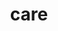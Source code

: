 ---
title: "care"
layout: cache
categories: [package, develop]
meta: {"compilers": ["gcc@13.2.0", "gcc@7.5.0"], "num_specs": 42, "num_specs_by_stack": {"radiuss": 42, "root": 42}, "oss": ["ubuntu18.04", "ubuntu24.04"], "platforms": ["linux"], "stacks": ["radiuss", "root"], "targets": ["x86_64_v3"], "versions": ["0.15.1"]}
spec_details: [{"compiler": "gcc@7.5.0", "hash": "22xqy5kemkfki5zfvuxno3ip6n4bbrxa", "os": "ubuntu18.04", "platform": "linux", "size": "-", "stacks": ["radiuss", "root"], "target": "x86_64_v3", "variants": ["~benchmarks", "build_system=cmake", "build_type=Release", "commit=f198c8b3d5dcfd274107b4263331818e86b50c7a", "~cuda", "~docs", "~examples", "generator=make", "~ipo", "~loop_fuser", "~mpi", "~openmp", "~rocm", "~tests"], "versions": ["0.15.1"]}, {"compiler": "gcc@7.5.0", "hash": "5nbovaq5vocqx3chu43ykuvthw5f4e2r", "os": "ubuntu18.04", "platform": "linux", "size": "-", "stacks": ["radiuss", "root"], "target": "x86_64_v3", "variants": ["~benchmarks", "build_system=cmake", "build_type=Release", "commit=f198c8b3d5dcfd274107b4263331818e86b50c7a", "~cuda", "~docs", "~examples", "generator=make", "~ipo", "~loop_fuser", "~mpi", "~openmp", "~rocm", "~tests"], "versions": ["0.15.1"]}, {"compiler": "gcc@7.5.0", "hash": "5smlp637hz5dennr3jkihscmatkm2jqs", "os": "ubuntu18.04", "platform": "linux", "size": "-", "stacks": ["radiuss", "root"], "target": "x86_64_v3", "variants": ["~benchmarks", "build_system=cmake", "build_type=Release", "commit=f198c8b3d5dcfd274107b4263331818e86b50c7a", "~cuda", "~docs", "~examples", "generator=make", "~ipo", "~loop_fuser", "~mpi", "~openmp", "~rocm", "~tests"], "versions": ["0.15.1"]}, {"compiler": "gcc@13.2.0", "hash": "5zdq4jcsvonsjabi6rm3kfsjchd7dtal", "os": "ubuntu24.04", "platform": "linux", "size": "-", "stacks": ["radiuss", "root"], "target": "x86_64_v3", "variants": ["~benchmarks", "build_system=cmake", "build_type=Release", "commit=f198c8b3d5dcfd274107b4263331818e86b50c7a", "~cuda", "~docs", "~examples", "generator=make", "~ipo", "~loop_fuser", "~mpi", "~openmp", "~rocm", "~tests"], "versions": ["0.15.1"]}, {"compiler": "gcc@13.2.0", "hash": "6mswfo7yzyeflu52e3eospxw6oulxfe5", "os": "ubuntu24.04", "platform": "linux", "size": "-", "stacks": ["radiuss", "root"], "target": "x86_64_v3", "variants": ["~benchmarks", "build_system=cmake", "build_type=Release", "commit=f198c8b3d5dcfd274107b4263331818e86b50c7a", "~cuda", "~docs", "~examples", "generator=make", "~ipo", "~loop_fuser", "~mpi", "~openmp", "~rocm", "~tests"], "versions": ["0.15.1"]}, {"compiler": "gcc@13.2.0", "hash": "6xhzfnqiwbi72meq4bg6t2wd56i4pq4y", "os": "ubuntu24.04", "platform": "linux", "size": "-", "stacks": ["radiuss", "root"], "target": "x86_64_v3", "variants": ["~benchmarks", "build_system=cmake", "build_type=Release", "commit=f198c8b3d5dcfd274107b4263331818e86b50c7a", "~cuda", "~docs", "~examples", "generator=make", "~ipo", "~loop_fuser", "~mpi", "~openmp", "~rocm", "~tests"], "versions": ["0.15.1"]}, {"compiler": "gcc@7.5.0", "hash": "72uh6obyf5boe3y5xsil74n5silhhpct", "os": "ubuntu18.04", "platform": "linux", "size": "-", "stacks": ["radiuss", "root"], "target": "x86_64_v3", "variants": ["~benchmarks", "build_system=cmake", "build_type=Release", "commit=f198c8b3d5dcfd274107b4263331818e86b50c7a", "~cuda", "~docs", "~examples", "generator=make", "~ipo", "~loop_fuser", "~mpi", "~openmp", "~rocm", "~tests"], "versions": ["0.15.1"]}, {"compiler": "gcc@7.5.0", "hash": "7vimjid43td7ce5lugcr4sl6rktoprq2", "os": "ubuntu18.04", "platform": "linux", "size": "-", "stacks": ["radiuss", "root"], "target": "x86_64_v3", "variants": ["~benchmarks", "build_system=cmake", "build_type=Release", "~cuda", "~docs", "~examples", "generator=make", "~ipo", "~loop_fuser", "~mpi", "~openmp", "~rocm", "~tests"], "versions": ["0.15.1"]}, {"compiler": "gcc@7.5.0", "hash": "bet4qhqi664mlik37qdxzrmpq2rv7r6h", "os": "ubuntu18.04", "platform": "linux", "size": "-", "stacks": ["radiuss", "root"], "target": "x86_64_v3", "variants": ["~benchmarks", "build_system=cmake", "build_type=Release", "~cuda", "~docs", "~examples", "generator=make", "~ipo", "~loop_fuser", "~mpi", "~openmp", "~rocm", "~tests"], "versions": ["0.15.1"]}, {"compiler": "gcc@7.5.0", "hash": "blvz3x5zovjecd556kmdubotbu4jkima", "os": "ubuntu18.04", "platform": "linux", "size": "-", "stacks": ["radiuss", "root"], "target": "x86_64_v3", "variants": ["~benchmarks", "build_system=cmake", "build_type=Release", "commit=f198c8b3d5dcfd274107b4263331818e86b50c7a", "~cuda", "~docs", "~examples", "generator=make", "~ipo", "~loop_fuser", "~mpi", "~openmp", "~rocm", "~tests"], "versions": ["0.15.1"]}, {"compiler": "gcc@7.5.0", "hash": "bsdwbubdhxf3cxra6eulnqunc46paxni", "os": "ubuntu18.04", "platform": "linux", "size": "-", "stacks": ["radiuss", "root"], "target": "x86_64_v3", "variants": ["~benchmarks", "build_system=cmake", "build_type=Release", "~cuda", "~docs", "~examples", "generator=make", "~ipo", "~loop_fuser", "~mpi", "~openmp", "~rocm", "~tests"], "versions": ["0.15.1"]}, {"compiler": "gcc@7.5.0", "hash": "bwaxgloa7moixwfllr6b4ded3oblqy7q", "os": "ubuntu18.04", "platform": "linux", "size": "-", "stacks": ["radiuss", "root"], "target": "x86_64_v3", "variants": ["~benchmarks", "build_system=cmake", "build_type=Release", "~cuda", "~docs", "~examples", "generator=make", "~ipo", "~loop_fuser", "~mpi", "~openmp", "~rocm", "~tests"], "versions": ["0.15.1"]}, {"compiler": "gcc@7.5.0", "hash": "c6lsgj4g2uvrhxhprnsejnyopmx6bp3k", "os": "ubuntu18.04", "platform": "linux", "size": "-", "stacks": ["radiuss", "root"], "target": "x86_64_v3", "variants": ["~benchmarks", "build_system=cmake", "build_type=Release", "commit=f198c8b3d5dcfd274107b4263331818e86b50c7a", "~cuda", "~docs", "~examples", "generator=make", "~ipo", "~loop_fuser", "~mpi", "~openmp", "~rocm", "~tests"], "versions": ["0.15.1"]}, {"compiler": "gcc@7.5.0", "hash": "cem2dmjlrqopswoazk2vd6ovbblur6ek", "os": "ubuntu18.04", "platform": "linux", "size": "-", "stacks": ["radiuss", "root"], "target": "x86_64_v3", "variants": ["~benchmarks", "build_system=cmake", "build_type=Release", "commit=f198c8b3d5dcfd274107b4263331818e86b50c7a", "~cuda", "~docs", "~examples", "generator=make", "~ipo", "~loop_fuser", "~mpi", "~openmp", "~rocm", "~tests"], "versions": ["0.15.1"]}, {"compiler": "gcc@13.2.0", "hash": "ck7guuptgjrwnjnjqxzmfeivqoz32y4n", "os": "ubuntu24.04", "platform": "linux", "size": "-", "stacks": ["radiuss", "root"], "target": "x86_64_v3", "variants": ["~benchmarks", "build_system=cmake", "build_type=Release", "commit=f198c8b3d5dcfd274107b4263331818e86b50c7a", "~cuda", "~docs", "~examples", "generator=make", "~ipo", "~loop_fuser", "~mpi", "~openmp", "~rocm", "~tests"], "versions": ["0.15.1"]}, {"compiler": "gcc@13.2.0", "hash": "cnqmlbvqbuibmjzv3gvkvdi3tkftnqm6", "os": "ubuntu24.04", "platform": "linux", "size": "-", "stacks": ["radiuss", "root"], "target": "x86_64_v3", "variants": ["~benchmarks", "build_system=cmake", "build_type=Release", "commit=f198c8b3d5dcfd274107b4263331818e86b50c7a", "~cuda", "~docs", "~examples", "generator=make", "~ipo", "~loop_fuser", "~mpi", "~openmp", "~rocm", "~tests"], "versions": ["0.15.1"]}, {"compiler": "gcc@13.2.0", "hash": "d5zvvmbgxsukad4boai5ker4rmijxun6", "os": "ubuntu24.04", "platform": "linux", "size": "-", "stacks": ["radiuss", "root"], "target": "x86_64_v3", "variants": ["~benchmarks", "build_system=cmake", "build_type=Release", "commit=f198c8b3d5dcfd274107b4263331818e86b50c7a", "~cuda", "~docs", "~examples", "generator=make", "~ipo", "~loop_fuser", "~mpi", "~openmp", "~rocm", "~tests"], "versions": ["0.15.1"]}, {"compiler": "gcc@7.5.0", "hash": "dagotnsnwgys3rngipm4khnxi65hehx5", "os": "ubuntu18.04", "platform": "linux", "size": "-", "stacks": ["radiuss", "root"], "target": "x86_64_v3", "variants": ["~benchmarks", "build_system=cmake", "build_type=Release", "~cuda", "~docs", "~examples", "generator=make", "~ipo", "~loop_fuser", "~mpi", "~openmp", "~rocm", "~tests"], "versions": ["0.15.1"]}, {"compiler": "gcc@7.5.0", "hash": "dgbld7xjity3t5abrcrsgwcymrasj4vr", "os": "ubuntu18.04", "platform": "linux", "size": "-", "stacks": ["radiuss", "root"], "target": "x86_64_v3", "variants": ["~benchmarks", "build_system=cmake", "build_type=Release", "commit=f198c8b3d5dcfd274107b4263331818e86b50c7a", "~cuda", "~docs", "~examples", "generator=make", "~ipo", "~loop_fuser", "~mpi", "~openmp", "~rocm", "~tests"], "versions": ["0.15.1"]}, {"compiler": "gcc@13.2.0", "hash": "dw4mswzigzcw4l4h3mvaiziw2ewbrwli", "os": "ubuntu24.04", "platform": "linux", "size": "-", "stacks": ["radiuss", "root"], "target": "x86_64_v3", "variants": ["~benchmarks", "build_system=cmake", "build_type=Release", "commit=f198c8b3d5dcfd274107b4263331818e86b50c7a", "~cuda", "~docs", "~examples", "generator=make", "~ipo", "~loop_fuser", "~mpi", "~openmp", "~rocm", "~tests"], "versions": ["0.15.1"]}, {"compiler": "gcc@7.5.0", "hash": "fr5xmuhumxliloi73uovjcil4a2hgsub", "os": "ubuntu18.04", "platform": "linux", "size": "-", "stacks": ["radiuss", "root"], "target": "x86_64_v3", "variants": ["~benchmarks", "build_system=cmake", "build_type=Release", "commit=f198c8b3d5dcfd274107b4263331818e86b50c7a", "~cuda", "~docs", "~examples", "generator=make", "~ipo", "~loop_fuser", "~mpi", "~openmp", "~rocm", "~tests"], "versions": ["0.15.1"]}, {"compiler": "gcc@7.5.0", "hash": "g3zixyktzj5bapdcqzojocmixfx7uhnl", "os": "ubuntu18.04", "platform": "linux", "size": "-", "stacks": ["radiuss", "root"], "target": "x86_64_v3", "variants": ["~benchmarks", "build_system=cmake", "build_type=Release", "commit=f198c8b3d5dcfd274107b4263331818e86b50c7a", "~cuda", "~docs", "~examples", "generator=make", "~ipo", "~loop_fuser", "~mpi", "~openmp", "~rocm", "~tests"], "versions": ["0.15.1"]}, {"compiler": "gcc@13.2.0", "hash": "hcrday6nykzui2zcus2unsvqgxkutvcc", "os": "ubuntu24.04", "platform": "linux", "size": "-", "stacks": ["radiuss", "root"], "target": "x86_64_v3", "variants": ["~benchmarks", "build_system=cmake", "build_type=Release", "commit=f198c8b3d5dcfd274107b4263331818e86b50c7a", "~cuda", "~docs", "~examples", "generator=make", "~ipo", "~loop_fuser", "~mpi", "~openmp", "~rocm", "~tests"], "versions": ["0.15.1"]}, {"compiler": "gcc@7.5.0", "hash": "ji3gslwcoa4vm2ijbo6msvrljlyxigus", "os": "ubuntu18.04", "platform": "linux", "size": "-", "stacks": ["radiuss", "root"], "target": "x86_64_v3", "variants": ["~benchmarks", "build_system=cmake", "build_type=Release", "~cuda", "~docs", "~examples", "generator=make", "~ipo", "~loop_fuser", "~mpi", "~openmp", "~rocm", "~tests"], "versions": ["0.15.1"]}, {"compiler": "gcc@7.5.0", "hash": "jkroommxh7c7dwu5k34tcxym72m4abu4", "os": "ubuntu18.04", "platform": "linux", "size": "-", "stacks": ["radiuss", "root"], "target": "x86_64_v3", "variants": ["~benchmarks", "build_system=cmake", "build_type=Release", "~cuda", "~docs", "~examples", "generator=make", "~ipo", "~loop_fuser", "~mpi", "~openmp", "~rocm", "~tests"], "versions": ["0.15.1"]}, {"compiler": "gcc@7.5.0", "hash": "jmgfypfxsl7h7iejyrednwrhckwodsam", "os": "ubuntu18.04", "platform": "linux", "size": "-", "stacks": ["radiuss", "root"], "target": "x86_64_v3", "variants": ["~benchmarks", "build_system=cmake", "build_type=Release", "commit=f198c8b3d5dcfd274107b4263331818e86b50c7a", "~cuda", "~docs", "~examples", "generator=make", "~ipo", "~loop_fuser", "~mpi", "~openmp", "~rocm", "~tests"], "versions": ["0.15.1"]}, {"compiler": "gcc@13.2.0", "hash": "jycdk4ysdqtm274zivm2gazyd3tnuell", "os": "ubuntu24.04", "platform": "linux", "size": "-", "stacks": ["radiuss", "root"], "target": "x86_64_v3", "variants": ["~benchmarks", "build_system=cmake", "build_type=Release", "commit=f198c8b3d5dcfd274107b4263331818e86b50c7a", "~cuda", "~docs", "~examples", "generator=make", "~ipo", "~loop_fuser", "~mpi", "~openmp", "~rocm", "~tests"], "versions": ["0.15.1"]}, {"compiler": "gcc@7.5.0", "hash": "k24zyt6ewnxovqshxk4sfbiis3bkdrvv", "os": "ubuntu18.04", "platform": "linux", "size": "-", "stacks": ["radiuss", "root"], "target": "x86_64_v3", "variants": ["~benchmarks", "build_system=cmake", "build_type=Release", "~cuda", "~docs", "~examples", "generator=make", "~ipo", "~loop_fuser", "~mpi", "~openmp", "~rocm", "~tests"], "versions": ["0.15.1"]}, {"compiler": "gcc@7.5.0", "hash": "kkummwoo2v5bhojnfqlthuhxwxqebkmb", "os": "ubuntu18.04", "platform": "linux", "size": "-", "stacks": ["radiuss", "root"], "target": "x86_64_v3", "variants": ["~benchmarks", "build_system=cmake", "build_type=Release", "commit=f198c8b3d5dcfd274107b4263331818e86b50c7a", "~cuda", "~docs", "~examples", "generator=make", "~ipo", "~loop_fuser", "~mpi", "~openmp", "~rocm", "~tests"], "versions": ["0.15.1"]}, {"compiler": "gcc@7.5.0", "hash": "lr7yxr3z2addixrgp3lft4ywjx3ujv2o", "os": "ubuntu18.04", "platform": "linux", "size": "-", "stacks": ["radiuss", "root"], "target": "x86_64_v3", "variants": ["~benchmarks", "build_system=cmake", "build_type=Release", "~cuda", "~docs", "~examples", "generator=make", "~ipo", "~loop_fuser", "~mpi", "~openmp", "~rocm", "~tests"], "versions": ["0.15.1"]}, {"compiler": "gcc@7.5.0", "hash": "nu3mlg5onfaztwst2ub4bg6z56h2whe6", "os": "ubuntu18.04", "platform": "linux", "size": "-", "stacks": ["radiuss", "root"], "target": "x86_64_v3", "variants": ["~benchmarks", "build_system=cmake", "build_type=Release", "~cuda", "~docs", "~examples", "generator=make", "~ipo", "~loop_fuser", "~mpi", "~openmp", "~rocm", "~tests"], "versions": ["0.15.1"]}, {"compiler": "gcc@7.5.0", "hash": "oqji47wyjledhjaweteh4or4c3ron7xm", "os": "ubuntu18.04", "platform": "linux", "size": "-", "stacks": ["radiuss", "root"], "target": "x86_64_v3", "variants": ["~benchmarks", "build_system=cmake", "build_type=Release", "~cuda", "~docs", "~examples", "generator=make", "~ipo", "~loop_fuser", "~mpi", "~openmp", "~rocm", "~tests"], "versions": ["0.15.1"]}, {"compiler": "gcc@7.5.0", "hash": "ps5wd3rb6po6lfqqprivwvams344m2au", "os": "ubuntu18.04", "platform": "linux", "size": "-", "stacks": ["radiuss", "root"], "target": "x86_64_v3", "variants": ["~benchmarks", "build_system=cmake", "build_type=Release", "~cuda", "~docs", "~examples", "generator=make", "~ipo", "~loop_fuser", "~mpi", "~openmp", "~rocm", "~tests"], "versions": ["0.15.1"]}, {"compiler": "gcc@13.2.0", "hash": "r3atdt3jhd6b6gtwi3h6phtshmsbduca", "os": "ubuntu24.04", "platform": "linux", "size": "-", "stacks": ["radiuss", "root"], "target": "x86_64_v3", "variants": ["~benchmarks", "build_system=cmake", "build_type=Release", "commit=f198c8b3d5dcfd274107b4263331818e86b50c7a", "~cuda", "~docs", "~examples", "generator=make", "~ipo", "~loop_fuser", "~mpi", "~openmp", "~rocm", "~tests"], "versions": ["0.15.1"]}, {"compiler": "gcc@7.5.0", "hash": "rpurmqu7rxhrm5iusxd6rs3syhj7uhnn", "os": "ubuntu18.04", "platform": "linux", "size": "-", "stacks": ["radiuss", "root"], "target": "x86_64_v3", "variants": ["~benchmarks", "build_system=cmake", "build_type=Release", "commit=f198c8b3d5dcfd274107b4263331818e86b50c7a", "~cuda", "~docs", "~examples", "generator=make", "~ipo", "~loop_fuser", "~mpi", "~openmp", "~rocm", "~tests"], "versions": ["0.15.1"]}, {"compiler": "gcc@7.5.0", "hash": "t7pyjpfn3l2oiw3i7xq7vqhxbp4rnke5", "os": "ubuntu18.04", "platform": "linux", "size": "-", "stacks": ["radiuss", "root"], "target": "x86_64_v3", "variants": ["~benchmarks", "build_system=cmake", "build_type=Release", "~cuda", "~docs", "~examples", "generator=make", "~ipo", "~loop_fuser", "~mpi", "~openmp", "~rocm", "~tests"], "versions": ["0.15.1"]}, {"compiler": "gcc@13.2.0", "hash": "tmwm37wefcc3ndykptas4ksmveo6f37h", "os": "ubuntu24.04", "platform": "linux", "size": "-", "stacks": ["radiuss", "root"], "target": "x86_64_v3", "variants": ["~benchmarks", "build_system=cmake", "build_type=Release", "commit=f198c8b3d5dcfd274107b4263331818e86b50c7a", "~cuda", "~docs", "~examples", "generator=make", "~ipo", "~loop_fuser", "~mpi", "~openmp", "~rocm", "~tests"], "versions": ["0.15.1"]}, {"compiler": "gcc@7.5.0", "hash": "uyxx6fcqtvakox6g52doy5am4dlymlcu", "os": "ubuntu18.04", "platform": "linux", "size": "-", "stacks": ["radiuss", "root"], "target": "x86_64_v3", "variants": ["~benchmarks", "build_system=cmake", "build_type=Release", "~cuda", "~docs", "~examples", "generator=make", "~ipo", "~loop_fuser", "~mpi", "~openmp", "~rocm", "~tests"], "versions": ["0.15.1"]}, {"compiler": "gcc@7.5.0", "hash": "wb5vwmtpqyyriq4qzhtz5gxc2rxgnovm", "os": "ubuntu18.04", "platform": "linux", "size": "-", "stacks": ["radiuss", "root"], "target": "x86_64_v3", "variants": ["~benchmarks", "build_system=cmake", "build_type=Release", "commit=f198c8b3d5dcfd274107b4263331818e86b50c7a", "~cuda", "~docs", "~examples", "generator=make", "~ipo", "~loop_fuser", "~mpi", "~openmp", "~rocm", "~tests"], "versions": ["0.15.1"]}, {"compiler": "gcc@7.5.0", "hash": "wsokp5mylc345zs7ccd7r4ba3244gvhp", "os": "ubuntu18.04", "platform": "linux", "size": "-", "stacks": ["radiuss", "root"], "target": "x86_64_v3", "variants": ["~benchmarks", "build_system=cmake", "build_type=Release", "~cuda", "~docs", "~examples", "generator=make", "~ipo", "~loop_fuser", "~mpi", "~openmp", "~rocm", "~tests"], "versions": ["0.15.1"]}, {"compiler": "gcc@7.5.0", "hash": "xjtvryvkr5spmzli5dqlpqlt4qy24dgu", "os": "ubuntu18.04", "platform": "linux", "size": "-", "stacks": ["radiuss", "root"], "target": "x86_64_v3", "variants": ["~benchmarks", "build_system=cmake", "build_type=Release", "~cuda", "~docs", "~examples", "generator=make", "~ipo", "~loop_fuser", "~mpi", "~openmp", "~rocm", "~tests"], "versions": ["0.15.1"]}, {"compiler": "gcc@7.5.0", "hash": "yblt4cfju6qxvpp2nee5tqw3adlkz2nn", "os": "ubuntu18.04", "platform": "linux", "size": "-", "stacks": ["radiuss", "root"], "target": "x86_64_v3", "variants": ["~benchmarks", "build_system=cmake", "build_type=Release", "commit=f198c8b3d5dcfd274107b4263331818e86b50c7a", "~cuda", "~docs", "~examples", "generator=make", "~ipo", "~loop_fuser", "~mpi", "~openmp", "~rocm", "~tests"], "versions": ["0.15.1"]}]
---